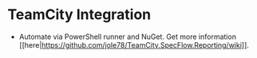 # TeamCity Integration

* Automate via PowerShell runner and NuGet. Get more information [[here|https://github.com/jole78/TeamCity.SpecFlow.Reporting/wiki]].